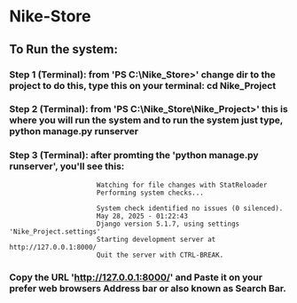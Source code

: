 # Nike-Store 

## To Run the system:
  ### Step 1 (Terminal): from 'PS C:\Nike_Store>' change dir to the project to do this, type this on your terminal: cd Nike_Project
  ### Step 2 (Terminal): from 'PS C:\Nike_Store\Nike_Project>' this is where you will run the system and to run the system just type, python manage.py runserver
  ### Step 3 (Terminal): after promting the 'python manage.py runserver', you'll see this:
                          Watching for file changes with StatReloader
                          Performing system checks...
                          
                          System check identified no issues (0 silenced).
                          May 28, 2025 - 01:22:43
                          Django version 5.1.7, using settings 'Nike_Project.settings'
                          Starting development server at http://127.0.0.1:8000/
                          Quit the server with CTRL-BREAK.
  ### Copy the URL 'http://127.0.0.1:8000/' and Paste it on your prefer web browsers Address bar or also known as Search Bar.



